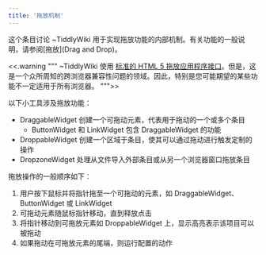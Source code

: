 ```yaml
---
title: '拖放机制'
---
```


这个条目讨论 ~TiddlyWiki 用于实现拖放功能的内部机制。有关功能的一般说明，请参阅[拖放](Drag and Drop)。

<<.warning """
~TiddlyWiki 使用 [标准的 HTML 5 拖放应用程序接口](https://www.w3.org/TR/2010/WD-html5-20101019/dnd.html)。但是，这是一个众所周知的跨浏览器兼容性问题的领域。因此，特别是您可能期望的某些功能不一定适用于所有浏览器。
""">>

以下小工具涉及拖放功能：

* DraggableWidget 创建一个可拖动元素，代表用于拖动的一个或多个条目
    * ButtonWidget 和 LinkWidget 包含 DraggableWidget 的功能
* DroppableWidget 创建一个区域于条目，使其可以通过拖动进行触发定制的操作
* DropzoneWidget 处理从文件导入外部条目或从另一个浏览器窗口拖放条目

拖放操作的一般顺序如下︰

1. 用户按下鼠标并将指针拖至一个可拖动的元素，如 DraggableWidget、ButtonWidget 或 LinkWidget
1. 可拖动元素随鼠标指针移动，直到释放点击
1. 将指针移动到可拖放元素如 DroppableWidget 上，显示高亮表示该项目可以被拖动
1. 如果拖动在可拖放元素的尾端，则运行配置的动作
